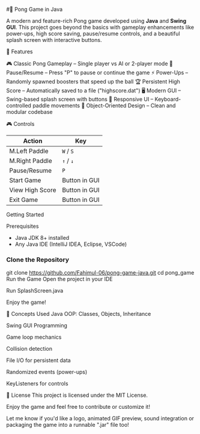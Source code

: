 #🏓 Pong Game in Java

A modern and feature-rich Pong game developed using **Java** and **Swing GUI**. This project goes beyond the basics with gameplay enhancements like power-ups, high score saving, pause/resume controls, and a beautiful splash screen with interactive buttons.


🚀 Features

 🎮 Classic Pong Gameplay – Single player vs AI or 2-player mode
 🛑 Pause/Resume – Press "P" to pause or continue the game
 ⚡ Power-Ups – Randomly spawned boosters that speed up the ball
 🏆 Persistent High Score – Automatically saved to a file ("highscore.dat")
 🖥️ Modern GUI – Swing-based splash screen with buttons
 🎨 Responsive UI – Keyboard-controlled paddle movements
 🧠 Object-Oriented Design – Clean and modular codebase


🎮 Controls

| Action         | Key              |
|----------------|------------------|
| M.Left Paddle  | `W` / `S`        |
| M.Right Paddle | `↑` / `↓`        |
| Pause/Resume   | `P`              |
| Start Game     | Button in GUI    |
| View High Score| Button in GUI    |
| Exit Game      | Button in GUI    |


Getting Started

Prerequisites
- Java JDK 8+ installed
- Any Java IDE (IntelliJ IDEA, Eclipse, VSCode)

### Clone the Repository

git clone https://github.com/Fahimul-06/pong-game-java.git
cd pong_game
Run the Game
Open the project in your IDE

Run SplashScreen.java

Enjoy the game!


🧠 Concepts Used
Java OOP: Classes, Objects, Inheritance

Swing GUI Programming

Game loop mechanics

Collision detection

File I/O for persistent data

Randomized events (power-ups)

KeyListeners for controls


📝 License
This project is licensed under the MIT License.

Enjoy the game and feel free to contribute or customize it!


Let me know if you'd like a logo, animated GIF preview, sound integration or packaging the game into a runnable ".jar" file too!
